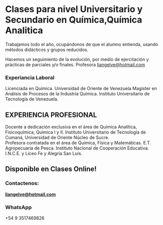 # Clases para nivel Universitario y Secundario en Química,Química Analitica

Trabajamos todo el año, ocupándonos de que el alumno entienda, usando métodos didácticos y grupos reducidos.

Hacemos un seguimiento de la evolución, por medio de ejercitación y prácticas de parciales y/o finales.
Profesora liangelve@hotmail.com

### Experiancia Laboral

Licenciada en Química.
	   Universidad de Oriente de Venezuela
Magister en Análisis de Procesos de la Industria Química.
	   Instituto Universitario de Tecnología de Venezuela.
     
## EXPERIENCIA PROFESIONAL
Docente a dedicación exclusiva en el área de Química Analítica,  Fisicoquímica, Química I y II.
Instituto Universitario de Tecnología de Cumaná,  Universidad de Oriente Núcleo de Sucre.  
Profesora contratada en el área de Química, Física y Matemáticas. 
E.T. Agropecuaria  de  Pesca.  Instituto Nacional de Cooperación Educativa.  I.N.C.E.  y  Liceo Fe y Alegría San Luís. 

## Disponible en Clases Online!

### Contactenos:

**liangelve@hotmail.com** 

### WhatsApp

+54 9 3517469826
